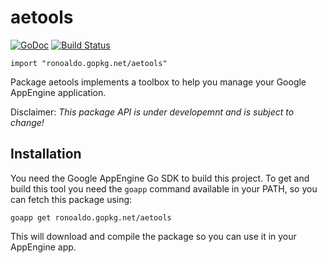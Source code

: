 # aetools

[![GoDoc](https://godoc.org/ronoaldo.gopkg.net/aetools?status.png)](https://godoc.org/ronoaldo.gopkg.net/aetools)
[![Build Status](https://drone.io/bitbucket.org/ronoaldo/aetools/status.png)](https://drone.io/bitbucket.org/ronoaldo/aetools/latest)

    import "ronoaldo.gopkg.net/aetools"

Package aetools implements a toolbox to help you manage your Google AppEngine
application.

Disclaimer: _This package API is under developemnt and is subject to change!_

## Installation

You need the Google AppEngine Go SDK to build this project. To get and build
this tool you need the `goapp` command available in your PATH, so you can fetch
this package using:

	goapp get ronoaldo.gopkg.net/aetools

This will download and compile the package so you can use it in your AppEngine
app.
